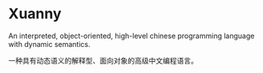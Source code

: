 # Xuanny

An interpreted, object-oriented, high-level chinese programming language with dynamic semantics.

一种具有动态语义的解释型、面向对象的高级中文编程语言。
